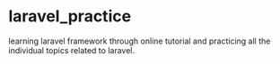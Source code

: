 # laravel_practice
learning laravel framework through online tutorial and practicing all the individual topics related to laravel.

